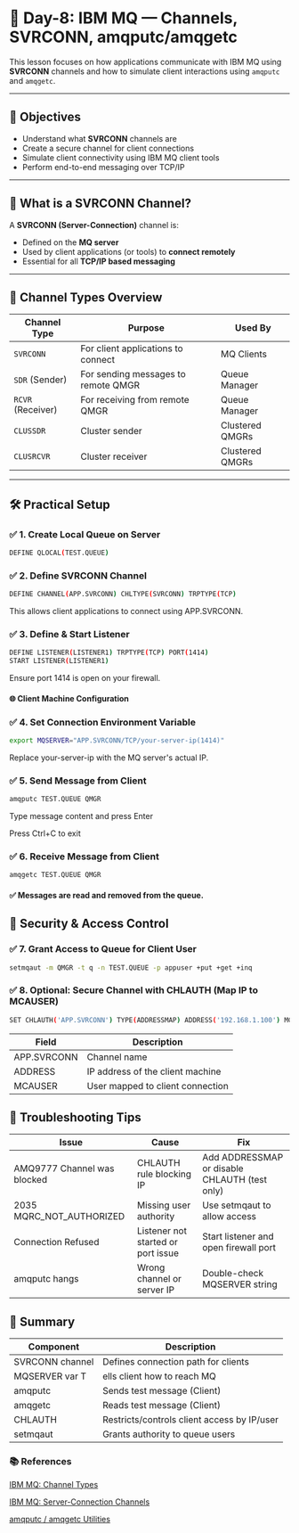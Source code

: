 # 📘 Day-8: IBM MQ — Channels, SVRCONN, amqputc/amqgetc

This lesson focuses on how applications communicate with IBM MQ using **SVRCONN** channels and how to simulate client interactions using `amqputc` and `amqgetc`.

---

## 🔹 Objectives

- Understand what **SVRCONN** channels are
- Create a secure channel for client connections
- Simulate client connectivity using IBM MQ client tools
- Perform end-to-end messaging over TCP/IP

---

## 🔗 What is a SVRCONN Channel?

A **SVRCONN (Server-Connection)** channel is:
- Defined on the **MQ server**
- Used by client applications (or tools) to **connect remotely**
- Essential for all **TCP/IP based messaging**

---

## 🧠 Channel Types Overview

| Channel Type   | Purpose                                 | Used By             |
|----------------|------------------------------------------|---------------------|
| `SVRCONN`       | For client applications to connect       | MQ Clients          |
| `SDR` (Sender)  | For sending messages to remote QMGR      | Queue Manager       |
| `RCVR` (Receiver)| For receiving from remote QMGR          | Queue Manager       |
| `CLUSSDR`       | Cluster sender                           | Clustered QMGRs     |
| `CLUSRCVR`      | Cluster receiver                         | Clustered QMGRs     |

---

## 🛠️ Practical Setup

### ✅ 1. Create Local Queue on Server

```bash
DEFINE QLOCAL(TEST.QUEUE)
```
### ✅ 2. Define SVRCONN Channel
```bash
DEFINE CHANNEL(APP.SVRCONN) CHLTYPE(SVRCONN) TRPTYPE(TCP)
```
This allows client applications to connect using APP.SVRCONN.

### ✅ 3. Define & Start Listener
```bash
DEFINE LISTENER(LISTENER1) TRPTYPE(TCP) PORT(1414)
START LISTENER(LISTENER1)
```
Ensure port 1414 is open on your firewall.

#### 🌐 Client Machine Configuration
### ✅ 4. Set Connection Environment Variable
```bash
export MQSERVER="APP.SVRCONN/TCP/your-server-ip(1414)"
```
Replace your-server-ip with the MQ server's actual IP.

### ✅ 5. Send Message from Client
```bash
amqputc TEST.QUEUE QMGR
```
Type message content and press Enter

Press Ctrl+C to exit

### ✅ 6. Receive Message from Client
```bash
amqgetc TEST.QUEUE QMGR
```
#### ✅ Messages are read and removed from the queue.

## 🔐 Security & Access Control
### ✅ 7. Grant Access to Queue for Client User
```bash
setmqaut -m QMGR -t q -n TEST.QUEUE -p appuser +put +get +inq
```
### ✅ 8. Optional: Secure Channel with CHLAUTH (Map IP to MCAUSER)
```bash
SET CHLAUTH('APP.SVRCONN') TYPE(ADDRESSMAP) ADDRESS('192.168.1.100') MCAUSER('appuser')
```
|Field	|Description|
|-------|-----------|
|APP.SVRCONN	|Channel name|
|ADDRESS	|IP address of the client machine|
|MCAUSER	|User mapped to client connection|

## 🧪 Troubleshooting Tips
|Issue	|Cause	|Fix|
|-------|-------|---|
|AMQ9777 Channel was blocked	|CHLAUTH rule blocking IP	|Add ADDRESSMAP or disable CHLAUTH (test only)|
|2035 MQRC_NOT_AUTHORIZED	|Missing user authority	|Use setmqaut to allow access|
|Connection Refused	|Listener not started or port issue	|Start listener and open firewall port|
|amqputc hangs	|Wrong channel or server IP	|Double-check MQSERVER string|

## 🧠 Summary
|Component	|Description|
|-----------|-----------|
|SVRCONN channel	|Defines connection path for clients|
|MQSERVER var	T|ells client how to reach MQ|
|amqputc	|Sends test message (Client)|
|amqgetc	|Reads test message (Client)|
|CHLAUTH	|Restricts/controls client access by IP/user|
|setmqaut	|Grants authority to queue users|

### 📚 References
[IBM MQ: Channel Types](https://www.ibm.com/docs/en/ibm-mq/9.3?topic=channels-channel-types)

[IBM MQ: Server-Connection Channels](https://www.ibm.com/docs/en/ibm-mq/9.3?topic=types-server-connection-channel-svrconn)

[amqputc / amqgetc Utilities](https://www.ibm.com/docs/en/ibm-mq/9.3?topic=utilities-sample-programs)

